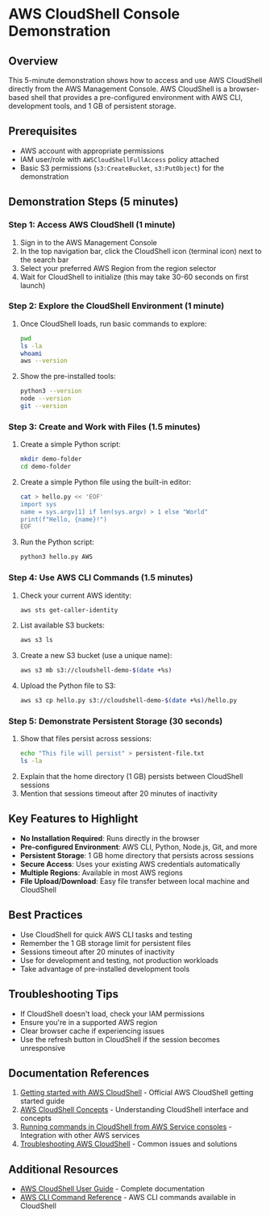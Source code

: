 # AWS CloudShell Console Demonstration

## Overview
This 5-minute demonstration shows how to access and use AWS CloudShell directly from the AWS Management Console. AWS CloudShell is a browser-based shell that provides a pre-configured environment with AWS CLI, development tools, and 1 GB of persistent storage.

## Prerequisites
- AWS account with appropriate permissions
- IAM user/role with `AWSCloudShellFullAccess` policy attached
- Basic S3 permissions (`s3:CreateBucket`, `s3:PutObject`) for the demonstration

## Demonstration Steps (5 minutes)

### Step 1: Access AWS CloudShell (1 minute)
1. Sign in to the AWS Management Console
2. In the top navigation bar, click the CloudShell icon (terminal icon) next to the search bar
3. Select your preferred AWS Region from the region selector
4. Wait for CloudShell to initialize (this may take 30-60 seconds on first launch)

### Step 2: Explore the CloudShell Environment (1 minute)
1. Once CloudShell loads, run basic commands to explore:
   ```bash
   pwd
   ls -la
   whoami
   aws --version
   ```
2. Show the pre-installed tools:
   ```bash
   python3 --version
   node --version
   git --version
   ```

### Step 3: Create and Work with Files (1.5 minutes)
1. Create a simple Python script:
   ```bash
   mkdir demo-folder
   cd demo-folder
   ```
2. Create a simple Python file using the built-in editor:
   ```bash
   cat > hello.py << 'EOF'
   import sys
   name = sys.argv[1] if len(sys.argv) > 1 else "World"
   print(f"Hello, {name}!")
   EOF
   ```
3. Run the Python script:
   ```bash
   python3 hello.py AWS
   ```

### Step 4: Use AWS CLI Commands (1.5 minutes)
1. Check your current AWS identity:
   ```bash
   aws sts get-caller-identity
   ```
2. List available S3 buckets:
   ```bash
   aws s3 ls
   ```
3. Create a new S3 bucket (use a unique name):
   ```bash
   aws s3 mb s3://cloudshell-demo-$(date +%s)
   ```
4. Upload the Python file to S3:
   ```bash
   aws s3 cp hello.py s3://cloudshell-demo-$(date +%s)/hello.py
   ```

### Step 5: Demonstrate Persistent Storage (30 seconds)
1. Show that files persist across sessions:
   ```bash
   echo "This file will persist" > persistent-file.txt
   ls -la
   ```
2. Explain that the home directory (1 GB) persists between CloudShell sessions
3. Mention that sessions timeout after 20 minutes of inactivity

## Key Features to Highlight
- **No Installation Required**: Runs directly in the browser
- **Pre-configured Environment**: AWS CLI, Python, Node.js, Git, and more
- **Persistent Storage**: 1 GB home directory that persists across sessions
- **Secure Access**: Uses your existing AWS credentials automatically
- **Multiple Regions**: Available in most AWS regions
- **File Upload/Download**: Easy file transfer between local machine and CloudShell

## Best Practices
- Use CloudShell for quick AWS CLI tasks and testing
- Remember the 1 GB storage limit for persistent files
- Sessions timeout after 20 minutes of inactivity
- Use for development and testing, not production workloads
- Take advantage of pre-installed development tools

## Troubleshooting Tips
- If CloudShell doesn't load, check your IAM permissions
- Ensure you're in a supported AWS region
- Clear browser cache if experiencing issues
- Use the refresh button in CloudShell if the session becomes unresponsive

## Documentation References
1. [Getting started with AWS CloudShell](https://docs.aws.amazon.com/cloudshell/latest/userguide/getting-started.html) - Official AWS CloudShell getting started guide
2. [AWS CloudShell Concepts](https://docs.aws.amazon.com/cloudshell/latest/userguide/working-with-aws-cloudshell.html) - Understanding CloudShell interface and concepts
3. [Running commands in CloudShell from AWS Service consoles](https://docs.aws.amazon.com/cloudshell/latest/userguide/cloudshell-commands.html) - Integration with other AWS services
4. [Troubleshooting AWS CloudShell](https://docs.aws.amazon.com/cloudshell/latest/userguide/troubleshooting.html) - Common issues and solutions

## Additional Resources
- [AWS CloudShell User Guide](https://docs.aws.amazon.com/cloudshell/latest/userguide/) - Complete documentation
- [AWS CLI Command Reference](https://docs.aws.amazon.com/cli/latest/reference/) - AWS CLI commands available in CloudShell
